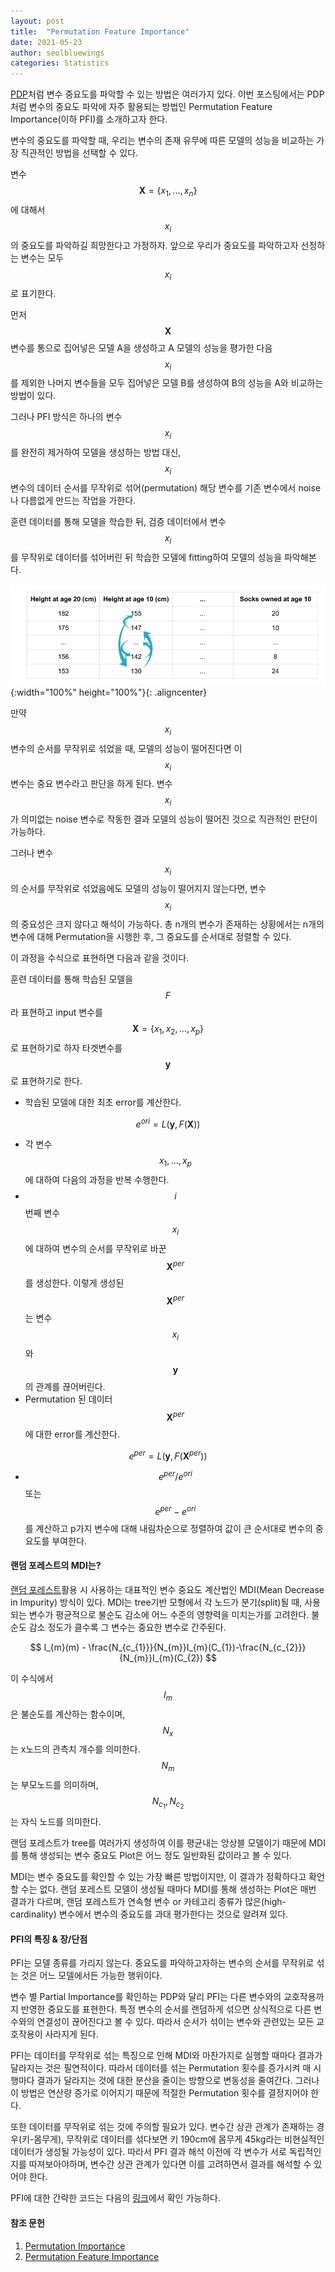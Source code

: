 ```yaml
---
layout: post
title:  "Permutation Feature Importance"
date: 2021-05-23
author: seolbluewings
categories: Statistics
---
```


[PDP](https://seolbluewings.github.io/statistics/2021/05/09/Partial-Dependence-Plot.html)처럼 변수 중요도를 파악할 수 있는 방법은 여러가지 있다. 이번 포스팅에서는 PDP처럼 변수의 중요도 파악에 자주 활용되는 방법인 Permutation Feature Importance(이하 PFI)를 소개하고자 한다.

변수의 중요도를 파악할 때, 우리는 변수의 존재 유무에 따른 모델의 성능을 비교하는 가장 직관적인 방법을 선택할 수 있다.

변수 $$\mathbf{X} = \{x_{1},...,x_{n}\}$$ 에 대해서 $$x_{i}$$의 중요도를 파악하길 희망한다고 가정하자. 앞으로 우리가 중요도를 파악하고자 선정하는 변수는 모두 $$x_{i}$$로 표기한다.

먼저 $$\mathbf{X}$$ 변수를 통으로 집어넣은 모델 A을 생성하고 A 모델의 성능을 평가한 다음 $$x_{i}$$를 제외한 나머지 변수들을 모두 집어넣은 모델 B를 생성하여 B의 성능을 A와 비교하는 방법이 있다.

그러나 PFI 방식은 하나의 변수 $$x_{i}$$ 를 완전히 제거하여 모델을 생성하는 방법 대신, $$x_{i}$$ 변수의 데이터 순서를 무작위로 섞어(permutation) 해당 변수를 기존 변수에서 noise나 다름없게 만드는 작업을 가한다.

훈련 데이터를 통해 모델을 학습한 뒤, 검증 데이터에서 변수 $$x_{i}$$ 를 무작위로 데이터를 섞어버린 뒤 학습한 모델에 fitting하여 모델의 성능을 파악해본다.


![PFI](https://github.com/seolbluewings/seolbluewings.github.io/blob/master/assets/PFI.png?raw=true){:width="100%" height="100%"}{: .aligncenter}

만약 $$x_{i}$$ 변수의 순서를 무작위로 섞었을 때, 모델의 성능이 떨어진다면 이 $$x_{i}$$ 변수는 중요 변수라고 판단을 하게 된다. 변수 $$x_{i}$$가 의미없는 noise 변수로 작동한 결과 모델의 성능이 떨어진 것으로 직관적인 판단이 가능하다.

그러나 변수 $$x_{i}$$의 순서를 무작위로 섞었음에도 모델의 성능이 떨어지지 않는다면, 변수 $$x_{i}$$의 중요성은 크지 않다고 해석이 가능하다. 총 n개의 변수가 존재하는 상황에서는 n개의 변수에 대해 Permutation을 시행한 후, 그 중요도를 순서대로 정렬할 수 있다.

이 과정을 수식으로 표현하면 다음과 같을 것이다.

훈련 데이터를 통해 학습된 모델을 $$F$$라 표현하고 input 변수를 $$\mathbf{X}= \{x_{1},x_{2},...,x_{p}\}$$ 로 표현하기로 하자 타겟변수를 $$\mathbf{y}$$로 표현하기로 한다.

- 학습된 모델에 대한 최초 error를 계산한다.

$$ e^{ori} = L(\mathbf{y},F(\mathbf{X}))$$

- 각 변수 $$x_{1},...,x_{p}$$에 대하여 다음의 과정을 반복 수행한다.
- $$i$$번째 변수 $$x_{i}$$에 대하여 변수의 순서를 무작위로 바꾼 $$\mathbf{X}^{per}$$를 생성한다. 이렇게 생성된 $$\mathbf{X}^{per}$$는 변수 $$x_{i}$$와 $$\mathbf{y}$$의 관계를 끊어버린다.
- Permutation 된 데이터 $$\mathbf{X}^{per}$$에 대한 error를 계산한다.

$$ e^{per} = L(\mathbf{y},F(\mathbf{X}^{per}))$$

- $$e^{per} / e^{ori}$$ 또는 $$ e^{per} - e^{ori} $$ 를 계산하고 p가지 변수에 대해 내림차순으로 정렬하여 값이 큰 순서대로 변수의 중요도를 부여한다.



#### 랜덤 포레스트의 MDI는?

[랜덤 포레스트](https://seolbluewings.github.io/statistics/2020/03/30/Bagging.html)활용 시 사용하는 대표적인 변수 중요도 계산법인 MDI(Mean Decrease in Impurity) 방식이 있다. MDI는 tree기반 모형에서 각 노드가 분기(split)될 때, 사용되는 변수가 평균적으로 불순도 감소에 어느 수준의 영향력을 미치는가를 고려한다. 불순도 감소 정도가 클수록 그 변수는 중요한 변수로 간주된다.

$$
I_{m}(m) - \frac{N_{c_{1}}}{N_{m}}I_{m}(C_{1})-\frac{N_{c_{2}}}{N_{m}}I_{m}(C_{2})
$$

이 수식에서 $$I_{m}$$은 불순도를 계산하는 함수이며, $$N_{x}$$는 x노드의 관측치 개수를 의미한다. $$N_{m}$$는 부모노드를 의미하며, $$N_{c_{1}},N_{c_{2}}$$ 는 자식 노드를 의미한다.

랜덤 포레스트가 tree를 여러가지 생성하여 이를 평균내는 앙상블 모델이기 때문에 MDI를 통해 생성되는 변수 중요도 Plot은 어느 정도 일반화된 값이라고 볼 수 있다.

MDI는 변수 중요도를 확인할 수 있는 가장 빠른 방법이지만, 이 결과가 정확하다고 확언할 수는 없다. 랜덤 포레스트 모델이 생성될 때마다 MDI를 통해 생성하는 Plot은 매번 결과가 다르며, 랜덤 포레스트가 연속형 변수 or 카테고리 종류가 많은(high-cardinality) 변수에서 변수의 중요도를 과대 평가한다는 것으로 알려져 있다.

#### PFI의 특징 & 장/단점

PFI는 모델 종류를 가리지 않는다. 중요도를 파악하고자하는 변수의 순서를 무작위로 섞는 것은 어느 모델에서든 가능한 행위이다.

변수 별 Partial Importance를 확인하는 PDP와 달리 PFI는 다른 변수와의 교호작용까지 반영한 중요도를 표현한다. 특정 변수의 순서를 랜덤하게 섞으면 상식적으로 다른 변수와의 연결성이 끊어진다고 볼 수 있다. 따라서 순서가 섞이는 변수와 관련있는 모든 교호작용이 사라지게 된다.

PFI는 데이터를 무작위로 섞는 특징으로 인해 MDI와 마찬가지로 실행할 때마다 결과가 달라지는 것은 필연적이다. 따라서 데이터를 섞는 Permutation 횟수를 증가시켜 매 시행마다 결과가 달라지는 것에 대한 분산을 줄이는 방향으로 변동성을 줄여간다. 그러나 이 방법은 연산량 증가로 이어지기 때문에 적절한 Permutation 횟수를 결정지어야 한다.

또한 데이터를 무작위로 섞는 것에 주의할 필요가 있다. 변수간 상관 관계가 존재하는 경우(키-몸무게), 무작위로 데이터를 섞다보면 키 190cm에 몸무게 45kg라는 비현실적인 데이터가 생성될 가능성이 있다. 따라서 PFI 결과 해석 이전에 각 변수가 서로 독립적인지를 따져보아야하며, 변수간 상관 관계가 있다면 이를 고려하면서 결과를 해석할 수 있어야 한다.


PFI에 대한 간략한 코드는 다음의 [링크](https://github.com/seolbluewings/Python/blob/master/Permutation%20Feature%20Importance.ipynb)에서 확인 가능하다.

#### 참조 문헌
1. [Permutation Importance](https://www.kaggle.com/dansbecker/permutation-importance) <br>
2. [Permutation Feature Importance](https://christophm.github.io/interpretable-ml-book/feature-importance.html)
